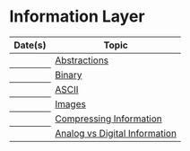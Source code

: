 # Information Layer

<table class="table table-striped table-hover">
    <thead>
        <tr>
            <th scope="col">Date(s)</th>
            <th scope="col">Topic</th>
        </tr>
    </thead>
    <tbody>
        <tr>
            <th scope="row"></th>
            <td><a class="btn btn-link" tabindex="-1" href="{{ '/curriculum/information/abstractions/' | relative_url }}">Abstractions</a></td>
        </tr>
        <tr>
            <th scope="row"></th>
            <td><a class="btn btn-link" tabindex="-1" href="{{ '/curriculum/information/binary/' | relative_url }}">Binary</a></td>
        </tr>
        <tr>
            <th scope="row"></th>
            <td><a class="btn btn-link" tabindex="-1" href="{{ '/curriculum/information/ascii' | relative_url }}">ASCII</a></td>
        </tr>
        <!-- <tr>
            <th scope="row"></th>
            <td><a class="btn btn-link disabled" tabindex="-1" href="{{ '/curriculum/unit_0/numbers/hexadecimal' | relative_url }}">Hexadecimal</a></td>
        </tr> -->
        <tr>
            <th scope="row"></th>
            <td><a class="btn btn-link" tabindex="-1" href="{{ '/curriculum/information/images' | relative_url }}">Images</a></td>
        </tr>
        <tr>
            <th scope="row"></th>
            <td><a class="btn btn-link disabled" tabindex="-1" href="{{ '/curriculum/unit_0/compression' | relative_url }}">Compressing Information</a></td>
        </tr>
        <tr>
            <th scope="row"></th>
            <td><a class="btn btn-link disabled" tabindex="-1" href="{{ '/curriculum/unit_0/analog_digital' | relative_url }}">Analog vs Digital Information</a></td>
        </tr>
    </tbody>
</table>
